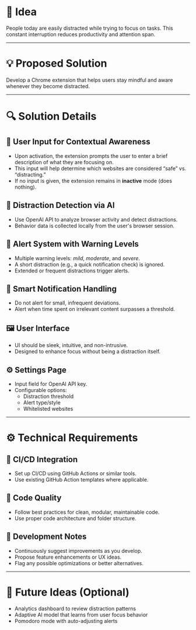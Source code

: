 # 🧠 Idea

People today are easily distracted while trying to focus on tasks. This constant interruption reduces productivity and attention span.

---

# 💡 Proposed Solution

Develop a Chrome extension that helps users stay mindful and aware whenever they become distracted.

---

# 🔍 Solution Details

## 🎯 User Input for Contextual Awareness

- Upon activation, the extension prompts the user to enter a brief description of what they are focusing on.
- This input will help determine which websites are considered “safe” vs. “distracting.”
- If no input is given, the extension remains in **inactive** mode (does nothing).

## 🧠 Distraction Detection via AI

- Use OpenAI API to analyze browser activity and detect distractions.
- Behavior data is collected locally from the user's browser session.

## 🚨 Alert System with Warning Levels

- Multiple warning levels: *mild*, *moderate*, and *severe*.
- A short distraction (e.g., a quick notification check) is ignored.
- Extended or frequent distractions trigger alerts.

## 🔔 Smart Notification Handling

- Do not alert for small, infrequent deviations.
- Alert when time spent on irrelevant content surpasses a threshold.

## 🖼️ User Interface

- UI should be sleek, intuitive, and non-intrusive.
- Designed to enhance focus without being a distraction itself.

## ⚙️ Settings Page

- Input field for OpenAI API key.
- Configurable options:
  - Distraction threshold
  - Alert type/style
  - Whitelisted websites

---

# ⚙️ Technical Requirements

## 🔄 CI/CD Integration

- Set up CI/CD using GitHub Actions or similar tools.
- Use existing GitHub Action templates where applicable.

## 🧱 Code Quality

- Follow best practices for clean, modular, maintainable code.
- Use proper code architecture and folder structure.

## 🧩 Development Notes

- Continuously suggest improvements as you develop.
- Propose feature enhancements or UX ideas.
- Flag any possible optimizations or better alternatives.

---

# 🧭 Future Ideas (Optional)

- Analytics dashboard to review distraction patterns
- Adaptive AI model that learns from user focus behavior
- Pomodoro mode with auto-adjusting alerts

